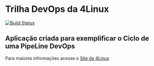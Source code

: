 # Trilha DevOps da 4Linux

<!-- Altere a Flag abaixo com sua URL do Travis -->
[![Build Status](https://travis-ci.org/lennonos/DevOpsLab-HelloWorld.svg?branch=master)](https://travis-ci.org/lennonos/DevOpsLab-HelloWorld)

## Aplicação criada para exemplificar o Ciclo de uma PipeLine DevOps


Para maiores informações acesse o [Site da 4Linux](https://www.4linux.com.br/cursos/devops)
